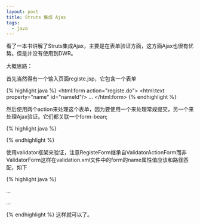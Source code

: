 ```yaml
---
layout: post
title: Struts 集成 Ajax
tags:
  - java
---
```


看了一本书讲解了Struts集成Ajax，主要是在表单验证方面，这方面Ajax也很有优势。但是并没有使用到DWR。

大概思路：

首先当然得有一个输入页面registe.jsp，它包含一个表单

{% highlight java %}
<html:form action="registe.do">
  <html:text property="name" id="nameId"/>
  ...
</html:form>
{% endhighlight %}

然后使用两个action来处理这个表单，因为要使用一个来处理常规提交，另一个来处理Ajax验证。它们都关联一个form-bean;

{% highlight java %}
<form-bean name="registeBean" type="forms.RegisteForm"/>
<action path="/registe" name="registeBean" scope="request" input="/jsp/registe.jsp" validate="true" type="actions.RegisteAction">
    <forward name="suc" path="/jsp/suc.jsp"/>
</action>
<!--注意下面的input属性值-->
<action path="/validate" name="registeBean" scope="request" input="/jsp/error.jsp" validate="true" type="actions.RegisteValidateAction">
    <forward name="valid" path="/jsp/valid.jsp"/>
    <forward name="invalid" path="/jsp/error.jsp"/>
</action>
{% endhighlight %}

使用validator框架来验证，注意RegisteForm继承自ValidatorActionForm而非ValidatorForm这样在validation.xml文件中的form的name属性值应该和路径匹配，如下

{% highlight java %}
<form name="/validate">
  ...
</form>
<form name="/registe">
  ...
</form>
{% endhighlight %}
这样就可以了。
